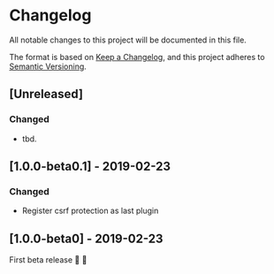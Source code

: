 # Changelog
All notable changes to this project will be documented in this file.

The format is based on [Keep a Changelog](https://keepachangelog.com/en/1.0.0/),
and this project adheres to [Semantic Versioning](https://semver.org/spec/v2.0.0.html).

## [Unreleased]
### Changed
- tbd.

## [1.0.0-beta0.1] - 2019-02-23
### Changed
- Register csrf protection as last plugin 

## [1.0.0-beta0] - 2019-02-23

First beta release :rocket: :tada:
